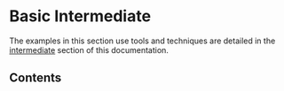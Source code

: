 # Basic Intermediate

The examples in this section use tools and techniques are detailed in the [intermediate](https://mikeadamss.github.io/datachef/intermediate.html) section of this documentation.

## Contents

```{tableofcontents}
```